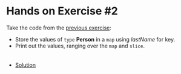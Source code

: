 # Hands on Exercise #2
    
Take the code from the [previous exercise](https://github.com/momoYB/go-course-exercises/tree/master/Exercises%20-%20Ninja%20Level%205/Hands-on%20Exercise%20%231):
* Store the values of `type` **Person** in a `map` using *lastName* for key.
 * Print out the values, ranging over the `map` and `slice`.
 <br><br><br>  
 * [Solution](main.go)